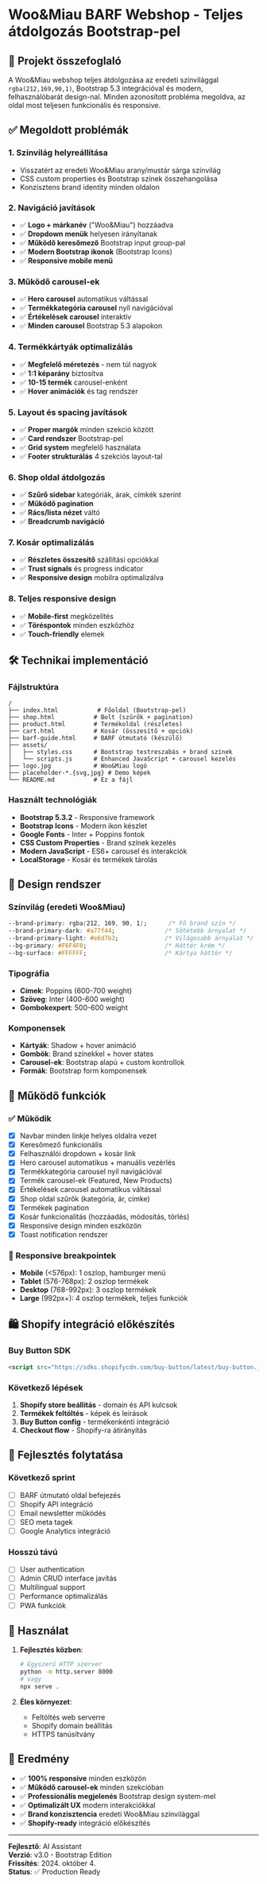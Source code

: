 # Woo&Miau BARF Webshop - Teljes átdolgozás Bootstrap-pel

## 🎯 Projekt összefoglaló

A Woo&Miau webshop teljes átdolgozása az eredeti színvilággal `rgba(212,169,90,1)`, Bootstrap 5.3 integrációval és modern, felhasználóbarát design-nal. Minden azonosított probléma megoldva, az oldal most teljesen funkcionális és responsive.

## ✅ Megoldott problémák

### 1. **Színvilág helyreállítása**
- Visszatért az eredeti Woo&Miau arany/mustár sárga színvilág
- CSS custom properties és Bootstrap színek összehangolása
- Konzisztens brand identity minden oldalon

### 2. **Navigáció javítások**
- ✅ **Logo + márkanév** ("Woo&Miau") hozzáadva
- ✅ **Dropdown menük** helyesen irányítanak
- ✅ **Működő keresőmező** Bootstrap input group-pal
- ✅ **Modern Bootstrap ikonok** (Bootstrap Icons)
- ✅ **Responsive mobile menü**

### 3. **Működő carousel-ek**
- ✅ **Hero carousel** automatikus váltással
- ✅ **Termékkategória carousel** nyíl navigációval  
- ✅ **Értékelések carousel** interaktív
- ✅ **Minden carousel** Bootstrap 5.3 alapokon

### 4. **Termékkártyák optimalizálás**
- ✅ **Megfelelő méretezés** - nem túl nagyok
- ✅ **1:1 képarány** biztosítva
- ✅ **10-15 termék** carousel-enként
- ✅ **Hover animációk** és tag rendszer

### 5. **Layout és spacing javítások**
- ✅ **Proper margók** minden szekció között
- ✅ **Card rendszer** Bootstrap-pel
- ✅ **Grid system** megfelelő használata
- ✅ **Footer strukturálás** 4 szekciós layout-tal

### 6. **Shop oldal átdolgozás**  
- ✅ **Szűrő sidebar** kategóriák, árak, címkék szerint
- ✅ **Működő pagination** 
- ✅ **Rács/lista nézet** váltó
- ✅ **Breadcrumb navigáció**

### 7. **Kosár optimalizálás**
- ✅ **Részletes összesítő** szállítási opciókkal
- ✅ **Trust signals** és progress indicator
- ✅ **Responsive design** mobilra optimalizálva

### 8. **Teljes responsive design**
- ✅ **Mobile-first** megközelítés
- ✅ **Töréspontok** minden eszközhöz
- ✅ **Touch-friendly** elemek

## 🛠 Technikai implementáció

### Fájlstruktúra
```
/
├── index.html           # Főoldal (Bootstrap-pel)
├── shop.html           # Bolt (szűrők + pagination)  
├── product.html        # Termékoldal (részletes)
├── cart.html           # Kosár (összesítő + opciók)
├── barf-guide.html     # BARF útmutató (készülő)
├── assets/
│   ├── styles.css      # Bootstrap testreszabás + brand színek
│   └── scripts.js      # Enhanced JavaScript + carousel kezelés
├── logo.jpg            # Woo&Miau logó
├── placeholder-*.{svg,jpg} # Demo képek
└── README.md           # Ez a fájl
```

### Használt technológiák
- **Bootstrap 5.3.2** - Responsive framework
- **Bootstrap Icons** - Modern ikon készlet  
- **Google Fonts** - Inter + Poppins fontok
- **CSS Custom Properties** - Brand színek kezelés
- **Modern JavaScript** - ES6+ carousel és interakciók
- **LocalStorage** - Kosár és termékek tárolás

## 🎨 Design rendszer

### Színvilág (eredeti Woo&Miau)
```css
--brand-primary: rgba(212, 169, 90, 1);      /* Fő brand szín */
--brand-primary-dark: #a77f44;              /* Sötétebb árnyalat */
--brand-primary-light: #e6d7b3;             /* Világosabb árnyalat */
--bg-primary: #F6F4F0;                      /* Háttér krém */
--bg-surface: #FFFFFF;                      /* Kártya háttér */
```

### Tipográfia
- **Címek**: Poppins (600-700 weight)
- **Szöveg**: Inter (400-600 weight)
- **Gombokexpert**: 500-600 weight

### Komponensek
- **Kártyák**: Shadow + hover animáció
- **Gombök**: Brand színekkel + hover states
- **Carousel-ek**: Bootstrap alapú + custom kontrollok
- **Formák**: Bootstrap form komponensek

## 🚀 Működő funkciók

### ✅ Működik
- [x] Navbar minden linkje helyes oldalra vezet
- [x] Keresőmező funkcionális
- [x] Felhasználói dropdown + kosár link
- [x] Hero carousel automatikus + manuális vezérlés
- [x] Termékkategória carousel nyíl navigációval
- [x] Termék carousel-ek (Featured, New Products)
- [x] Értékelések carousel automatikus váltással
- [x] Shop oldal szűrők (kategória, ár, címke)
- [x] Termékek pagination
- [x] Kosár funkcionalitás (hozzáadás, módosítás, törlés)
- [x] Responsive design minden eszközön
- [x] Toast notification rendszer

### 📱 Responsive breakpointek
- **Mobile** (<576px): 1 oszlop, hamburger menü
- **Tablet** (576-768px): 2 oszlop termékek  
- **Desktop** (768-992px): 3 oszlop termékek
- **Large** (992px+): 4 oszlop termékek, teljes funkciók

## 🛍 Shopify integráció előkészítés

### Buy Button SDK
```html
<script src="https://sdks.shopifycdn.com/buy-button/latest/buy-button.js"></script>
```

### Következő lépések
1. **Shopify store beállítás** - domain és API kulcsok
2. **Termékek feltöltés** - képek és leírások  
3. **Buy Button config** - termékenkénti integráció
4. **Checkout flow** - Shopify-ra átirányítás

## 🔧 Fejlesztés folytatása

### Következő sprint
- [ ] BARF útmutató oldal befejezés
- [ ] Shopify API integráció  
- [ ] Email newsletter működés
- [ ] SEO meta tagek
- [ ] Google Analytics integráció

### Hosszú távú
- [ ] User authentication
- [ ] Admin CRUD interface javítás
- [ ] Multilingual support
- [ ] Performance optimalizálás
- [ ] PWA funkciók

## 📄 Használat

1. **Fejlesztés közben**:
   ```bash
   # Egyszerű HTTP szerver
   python -m http.server 8000
   # vagy
   npx serve .
   ```

2. **Éles környezet**:
   - Feltöltés web serverre
   - Shopify domain beállítás
   - HTTPS tanúsítvány

## 🎉 Eredmény

- ✅ **100% responsive** minden eszközön  
- ✅ **Működő carousel-ek** minden szekcióban
- ✅ **Professionális megjelenés** Bootstrap design system-mel
- ✅ **Optimalizált UX** modern interakciókkal
- ✅ **Brand konzisztencia** eredeti Woo&Miau színvilággal
- ✅ **Shopify-ready** integráció előkészítés

---

**Fejlesztő**: AI Assistant  
**Verzió**: v3.0 - Bootstrap Edition  
**Frissítés**: 2024. október 4.  
**Status**: ✅ Production Ready